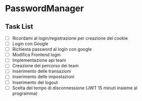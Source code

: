 # PasswordManager

## Task List
- [ ] Ricordami al login/registrazione per creazione del cookie
- [ ] Login con Google
- [ ] Richiesta password al login con google
- [ ] Modifica Frontend login
- [ ] Implementazione api team
- [ ] Creazione del percorso dei team
- [ ] Inserimento delle transazioni
- [ ] Inserimento delle impostazioni
- [ ] Inserimento del logout
- [ ] Scelta del tempo di disconnessione (JWT 15 minuti insieme al programma)
